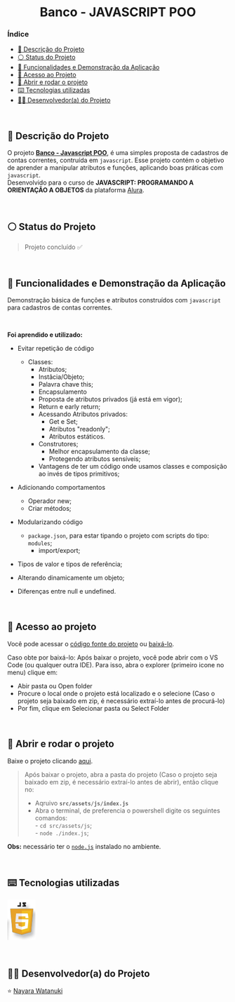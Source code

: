 <h1 align="center">
  Banco - JAVASCRIPT POO
</h1>

### Índice

* [:pencil: Descrição do Projeto](#pencil-descrição-do-projeto)
* [:white_circle: Status do Projeto](#white_circle-status-do-projeto)
* [:hammer: Funcionalidades e Demonstração da Aplicação](#hammer-funcionalidades-e-demonstração-da-aplicação)
* [:open_file_folder: Acesso ao Projeto](#open_file_folder-acesso-ao-projeto)
* [:rocket: Abrir e rodar o projeto](#rocket-abrir-e-rodar-o-projeto)
* [:keyboard: Tecnologias utilizadas](#keyboard-tecnologias-utilizadas)
* [:woman_technologist: Desenvolvedor(a) do Projeto](#woman_technologist-desenvolvedora-do-projeto)

</br>

## :pencil: Descrição do Projeto
O projeto **[Banco - Javascript POO](https://nayarawatanuki.github.io/javascript-oop__bank/)**, é uma simples proposta de cadastros de contas correntes, contruída em `javascript`. 
Esse projeto contém o objetivo de aprender a manipular atributos e funções, aplicando boas práticas com `javascript`. 
</br>Desenvolvido para o curso de **JAVASCRIPT: PROGRAMANDO A ORIENTAÇÃO A OBJETOS** da plataforma [Alura](https://www.alura.com.br/).

</br>

## :white_circle: Status do Projeto
> Projeto concluído :white_check_mark:

</br>

## :hammer: Funcionalidades e Demonstração da Aplicação
Demonstração básica de funções e atributos construídos com `javascript` para cadastros de contas correntes.

</br>

**Foi aprendido e utilizado:** 

  - Evitar repetição de código
    - Classes:
      - Atributos;
      - Instâcia/Objeto;
      - Palavra chave this;
      - Encapsulamento
      - Proposta de atributos privados (já está em vigor);
      - Return e early return;
      - Acessando Atributos privados:
        - Get e Set;
        - Atributos "readonly";
        - Atributos estáticos.
      - Construtores;
        - Melhor encapsulamento da classe;
        - Protegendo atributos sensíveis;
      - Vantagens de ter um código onde usamos classes e composição ao invés de tipos primitivos;
      
   - Adicionando comportamentos
     - Operador new;
     - Criar métodos;
   
   - Modularizando código
     - `package.json`, para estar tipando o projeto com scripts do tipo: `modules`;
        - import/export;
  
  - Tipos de valor e tipos de referência;
  - Alterando dinamicamente um objeto;
  - Diferenças entre null e undefined.

</br>

## :open_file_folder: Acesso ao projeto
Você pode acessar o [código fonte do projeto](https://github.com/nayarawatanuki/javascript-oop__bank) ou [baixá-lo](https://github.com/nayarawatanuki/javascript-oop__bank/archive/refs/heads/main.zip).

Caso obte por baixá-lo: 
Após baixar o projeto, você pode abrir com o VS Code (ou qualquer outra IDE). Para isso, abra o explorer (primeiro icone no menu) clique em:
- Abir pasta ou Open folder
- Procure o local onde o projeto está localizado e o selecione (Caso o projeto seja baixado em zip, é necessário extraí-lo antes de procurá-lo)
- Por fim, clique em Selecionar pasta ou Select Folder

</br>

## :rocket: Abrir e rodar o projeto
Baixe o projeto clicando [aqui](https://github.com/nayarawatanuki/javascript-oop__bank/archive/refs/heads/main.zip).

> Após baixar o projeto, abra a pasta do projeto (Caso o projeto seja baixado em zip, é necessário extraí-lo antes de abrir), então clique no:
> - Aqruivo **``src/assets/js/index.js``**
> - Abra o terminal, de preferencia o powershell digite os seguintes comandos: </br>
    - `cd src/assets/js`; </br>
    - `node ./index.js`;
    
**Obs:** necessário ter o [`node.js`](https://nodejs.org/) instalado no ambiente.

</br>

## :keyboard: Tecnologias utilizadas
![JS](https://raw.githubusercontent.com/nayarawatanuki/javascript-oop__bank/main/src/assets/img/readme/js.PNG)</br>

</br>

## :woman_technologist: Desenvolvedor(a) do Projeto
:star: [Nayara Watanuki](https://github.com/nayarawatanuki)
